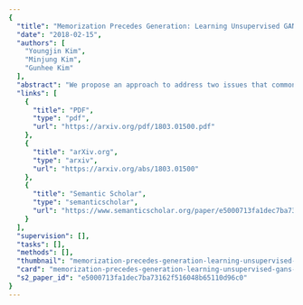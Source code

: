 ```yaml
---
{
  "title": "Memorization Precedes Generation: Learning Unsupervised GANs with Memory Networks",
  "date": "2018-02-15",
  "authors": [
    "Youngjin Kim",
    "Minjung Kim",
    "Gunhee Kim"
  ],
  "abstract": "We propose an approach to address two issues that commonly occur during training of unsupervised GANs. First, since GANs use only a continuous latent distribution to embed multiple classes or clusters of data, they often do not correctly handle the structural discontinuity between disparate classes in a latent space. Second, discriminators of GANs easily forget about past generated samples by generators, incurring instability during adversarial training. We argue that these two infamous problems of unsupervised GAN training can be largely alleviated by a learnable memory network to which both generators and discriminators can access. Generators can effectively learn representation of training samples to understand underlying cluster distributions of data, which ease the structure discontinuity problem. At the same time, discriminators can better memorize clusters of previously generated samples, which mitigate the forgetting problem. We propose a novel end-to-end GAN model named memoryGAN, which involves a memory network that is unsupervisedly trainable and integrable to many existing GAN models. With evaluations on multiple datasets such as Fashion-MNIST, CelebA, CIFAR10, and Chairs, we show that our model is probabilistically interpretable, and generates realistic image samples of high visual fidelity. The memoryGAN also achieves the state-of-the-art inception scores over unsupervised GAN models on the CIFAR10 dataset, without any optimization tricks and weaker divergences.",
  "links": [
    {
      "title": "PDF",
      "type": "pdf",
      "url": "https://arxiv.org/pdf/1803.01500.pdf"
    },
    {
      "title": "arXiv.org",
      "type": "arxiv",
      "url": "https://arxiv.org/abs/1803.01500"
    },
    {
      "title": "Semantic Scholar",
      "type": "semanticscholar",
      "url": "https://www.semanticscholar.org/paper/e5000713fa1dec7ba73162f516048b65110d96c0"
    }
  ],
  "supervision": [],
  "tasks": [],
  "methods": [],
  "thumbnail": "memorization-precedes-generation-learning-unsupervised-gans-with-memory-networks-thumb.jpg",
  "card": "memorization-precedes-generation-learning-unsupervised-gans-with-memory-networks-card.jpg",
  "s2_paper_id": "e5000713fa1dec7ba73162f516048b65110d96c0"
}
---
```


